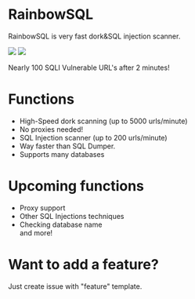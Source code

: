 # RainbowSQL
RainbowSQL is very fast dork&amp;SQL injection scanner.

<img src="https://i.imgur.com/TJX4zn5.png"/>
<img src="https://i.imgur.com/EyQL5Fl.png"/>

Nearly 100 SQLI Vulnerable URL's after 2 minutes!          
# Functions         
* High-Speed dork scanning (up to 5000 urls/minute)            
* No proxies needed!        
* SQL Injection scanner (up to 200 urls/minute)       
* Way faster than SQL Dumper.         
* Supports many databases         


# Upcoming functions          
* Proxy support           
* Other SQL Injections techniques           
* Checking database name          
and more!             

# Want to add a feature?          
Just create issue with "feature" template.      
